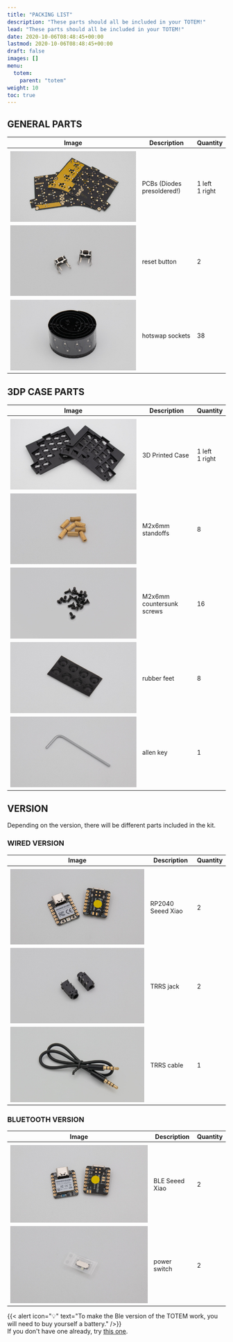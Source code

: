 ```yaml
---
title: "PACKING LIST"
description: "These parts should all be included in your TOTEM!"
lead: "These parts should all be included in your TOTEM!"
date: 2020-10-06T08:48:45+00:00
lastmod: 2020-10-06T08:48:45+00:00
draft: false
images: []
menu:
  totem:
    parent: "totem"
weight: 10
toc: true
---
```


## GENERAL PARTS

| Image                   | Description                | Quantity            |
| ----------------------- | -------------------------- | ------------------- |
|                         |
| ![PCB](pcb.jpg)         | PCBs (Diodes presoldered!) | 1 left<br />1 right |
| ![reset](reset.jpg)     | reset button               | 2                   |
| ![hotswap](hotswap.jpg) | hotswap sockets            | 38                  |

## 3DP CASE PARTS

| Image                       | Description               | Quantity            |
| --------------------------- | ------------------------- | ------------------- |
|                             |
| ![case](case.jpg)           | 3D Printed Case           | 1 left<br />1 right |
| ![standoffs](standoffs.jpg) | M2x6mm standoffs          | 8                   |
| ![screws](screws.jpg)       | M2x6mm countersunk screws | 16                  |
| ![feet](feet.jpg)           | rubber feet               | 8                   |
| ![inbus](inbus.jpg)         | allen key                 | 1                   |

## VERSION

Depending on the version, there will be different parts included in the kit.

### WIRED VERSION

| Image                 | Description       | Quantity |
| --------------------- | ----------------- | -------- |
|                       |
| ![rp2040](rp2040.jpg) | RP2040 Seeed Xiao | 2        |
| ![trrs](trrs.jpg)     | TRRS jack         | 2        |
| ![cable](cable.jpg)   | TRRS cable        | 1        |

### BLUETOOTH VERSION

| Image                 | Description    | Quantity |
| --------------------- | -------------- | -------- |
|                       |
| ![ble](ble.jpg)       | BLE Seeed Xiao | 2        |
| ![switch](switch.jpg) | power switch   | 2        |

{{< alert icon="💡" text="To make the Ble version of the TOTEM work, you will need to buy yourself a battery." />}}
<br />If you don't have one already, try [this one](https://www.ebay.de/itm/165589271463).
